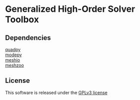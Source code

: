 # Generalized High-Order Solver Toolbox

## Dependencies
[quadpy](https://github.com/nschloe/quadpy)\
[modepy](https://github.com/inducer/modepy)\
[meshio](https://github.com/nschloe/meshio)\
[meshzoo](https://github.com/nschloe/meshzoo)

## License
This software is released under the [GPLv3 license](https://www.gnu.org/licenses/gpl-3.0.en.html)
